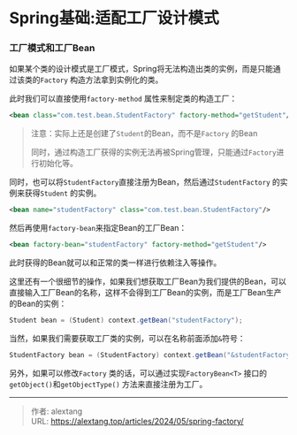 # Spring基础:适配工厂设计模式


### 工厂模式和工厂Bean

如果某个类的设计模式是工厂模式，Spring将无法构造出类的实例，而是只能通过该类的`Factory` 构造方法拿到实例化的类。

此时我们可以直接使用`factory-method` 属性来制定类的构造工厂：

```xml
<bean class="com.test.bean.StudentFactory" factory-method="getStudent"/>
```

> 注意：实际上还是创建了`Student`的Bean，而不是`Factory` 的Bean
>
> 同时，通过构造工厂获得的实例无法再被Spring管理，只能通过`Factory`进行初始化等。

同时，也可以将`StudentFactory`直接注册为Bean，然后通过`StudentFactory` 的实例来获得`Student` 的实例。

```xml
<bean name="studentFactory" class="com.test.bean.StudentFactory"/>
```

 然后再使用`factory-bean`来指定Bean的工厂Bean：

```xml
<bean factory-bean="studentFactory" factory-method="getStudent"/>
```

此时获得的Bean就可以和正常的类一样进行依赖注入等操作。

这里还有一个很细节的操作，如果我们想获取工厂Bean为我们提供的Bean，可以直接输入工厂Bean的名称，这样不会得到工厂Bean的实例，而是工厂Bean生产的Bean的实例：

```java
Student bean = (Student) context.getBean("studentFactory");
```

当然，如果我们需要获取工厂类的实例，可以在名称前面添加`&`符号：

```java
StudentFactory bean = (StudentFactory) context.getBean("&studentFactory");
```

另外，如果可以修改`Factory` 类的话，可以通过实现`FactoryBean<T>` 接口的`getObject()`和`getObjectType()` 方法来直接注册为工厂。

---

> 作者: alextang  
> URL: https://alextang.top/articles/2024/05/spring-factory/  

